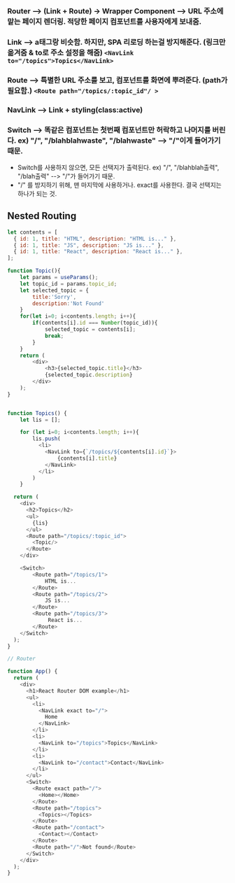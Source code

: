 ### Router --> (Link + Route) -> Wrapper Component --> URL 주소에 맡는 페이지 렌더링. 적당한 페이지 컴포넌트를 사용자에게 보내줌.

### Link --> a태그랑 비슷함. 하지만, SPA 리로딩 하는걸 방지해준다. (링크만 옮겨줌 & to로 주소 설정을 해줌) `<NavLink to="/topics">Topics</NavLink>`

### Route --> 특별한 URL 주소를 보고, 컴포넌트를 화면에 뿌려준다. (path가 필요함.) `<Route path="/topics/:topic_id"/ >`

### NavLink --> Link + styling(class:active)

### Switch --> 똑같은 컴포넌트는 첫번째 컴포넌트만 허락하고 나머지를 버린다. ex) "/", "/blahblahwaste", "/blahwaste" --> "/"이게 들어가기 때문.

- Switch를 사용하지 않으면, 모든 선택지가 출력된다. ex) "/", "/blahblah출력", "/blah출력" --> "/"가 들어가기 때문.
- "/" 를 방지하기 위해, 맨 마지막에 사용하거나. exact를 사용한다. 결국 선택지는 하나가 되는 것.

## Nested Routing

```js
let contents = [
  { id: 1, title: "HTML", description: "HTML is..." },
  { id: 1, title: "JS", description: "JS is..." },
  { id: 1, title: "React", description: "React is..." },
];

function Topic(){
    let params = useParams();
    let topic_id = params.topic_id;
    let selected_topic = {
        title:'Sorry',
        description:'Not Found'
    }
    for(let i=0; i<contents.length; i++){
        if(contents[i].id === Number(topic_id)){
            selected_topic = contents[i];
            break;
        }
    }
    return (
        <div>
            <h3>{selected_topic.title}</h3>
            {selected_topic.description}
        </div>
    );
}


function Topics() {
    let lis = [];

    for (let i=0; i<contents.length; i++){
        lis.push(
          <li>
            <NavLink to={`/topics/${contents[i].id}`}>
                {contents[i].title}
            </NavLink>
          </li>
        )
    }

  return (
    <div>
      <h2>Topics</h2>
      <ul>
        {lis}
      </ul>
      <Route path="/topics/:topic_id">
        <Topic/>
      </Route>
    </div>

    <Switch>
        <Route path="/topics/1">
            HTML is...
        </Route>
        <Route path="/topics/2">
            JS is...
        </Route>
        <Route path="/topics/3">
             React is...
        </Route>
    </Switch>
  );
}
```

```js
// Router

function App() {
  return (
    <div>
      <h1>React Router DOM example</h1>
      <ul>
        <li>
          <NavLink exact to="/">
            Home
          </NavLink>
        </li>
        <li>
          <NavLink to="/topics">Topics</NavLink>
        </li>
        <li>
          <NavLink to="/contact">Contact</NavLink>
        </li>
      </ul>
      <Switch>
        <Route exact path="/">
          <Home></Home>
        </Route>
        <Route path="/topics">
          <Topics></Topics>
        </Route>
        <Route path="/contact">
          <Contact></Contact>
        </Route>
        <Route path="/">Not found</Route>
      </Switch>
    </div>
  );
}
```
